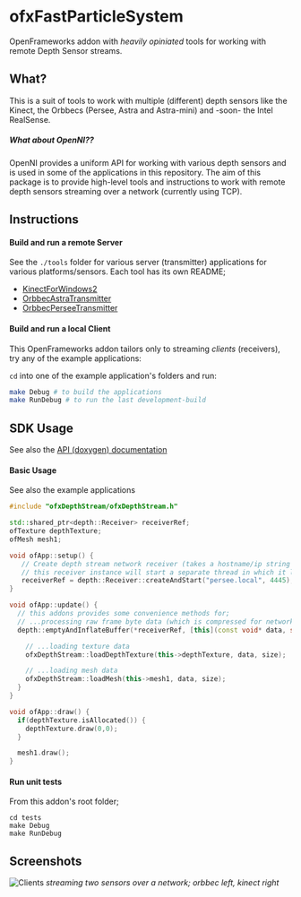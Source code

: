 # ofxFastParticleSystem

OpenFrameworks addon with _heavily opiniated_ tools for working with remote Depth Sensor streams.

## What?

This is a suit of tools to work with multiple (different) depth sensors like the Kinect, the Orbbecs (Persee, Astra and Astra-mini) and -soon- the Intel RealSense.


##### What about OpenNI??

OpenNI provides a uniform API for working with various depth sensors and is used in some of the applications in this repository. The aim of this package is to provide high-level tools and instructions to work with remote depth sensors streaming over a network (currently using TCP).



## Instructions

#### Build and run a remote Server
See the ```./tools``` folder for various server (transmitter) applications for various platforms/sensors.
Each tool has its own README;
 * [KinectForWindows2](tools/KinectForWindows2/README.md)
 * [OrbbecAstraTransmitter](tools/OrbbecAstraTransmitter/README.md)
 * [OrbbecPerseeTransmitter](tools/OrbbecPerseeTransmitter/README.md)

#### Build and run a local Client
This OpenFrameworks addon tailors only to streaming _clients_ (receivers), try
any of the example applications:

```cd``` into one of the example application's folders and run:
```bash
make Debug # to build the applications
make RunDebug # to run the last development-build
```

## SDK Usage
See also the [API (doxygen) documentation](https://fusefactory.github.io/ofxDepthStream/docs/html/hierarchy.html)

#### Basic Usage
See also the example applications

```c++
#include "ofxDepthStream/ofxDepthStream.h"

std::shared_ptr<depth::Receiver> receiverRef;
ofTexture depthTexture;
ofMesh mesh1;

void ofApp::setup() {
   // Create depth stream network receiver (takes a hostname/ip string and port number)
   // this receiver instance will start a separate thread in which it listens for new frame data
   receiverRef = depth::Receiver::createAndStart("persee.local", 4445);
}

void ofApp::update() {
  // this addons provides some convenience methods for;
  // ...processing raw frame byte data (which is compressed for network streaming)
  depth::emptyAndInflateBuffer(*receiverRef, [this](const void* data, size_t size){

    // ...loading texture data
    ofxDepthStream::loadDepthTexture(this->depthTexture, data, size);

    // ...loading mesh data
    ofxDepthStream::loadMesh(this->mesh1, data, size);
  }
}

void ofApp::draw() {
  if(depthTexture.isAllocated()) {
    depthTexture.draw(0,0);
  }

  mesh1.draw();
}

```
#### Run unit tests
From this addon's root folder;
```shell
cd tests
make Debug
make RunDebug
```

## Screenshots
![Clients](screenshots/DualStreamOrbbecKinect2.png "Dual Stream with Orbbec [left] and Kinect [right] and")
_streaming two sensors over a network; orbbec left, kinect right_
